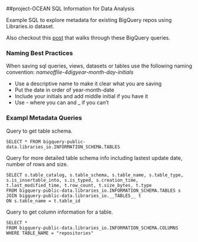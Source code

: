 <!-- Copyright 2020 Google LLC

Licensed under the Apache License, Version 2.0 (the "License");
you may not use this file except in compliance with the License.
You may obtain a copy of the License at

    https://www.apache.org/licenses/LICENSE-2.0

Unless required by applicable law or agreed to in writing, software
distributed under the License is distributed on an "AS IS" BASIS,
WITHOUT WARRANTIES OR CONDITIONS OF ANY KIND, either express or implied.
See the License for the specific language governing permissions and
limitations under the License. -->

##project-OCEAN SQL Information for Data Analysis 

Example SQL to explore metadata for existing BigQuery repos using Libraries.io dataset.

Also checkout this [post](https://medium.com/google-cloud/bigquery-dataset-metadata-queries-8866fa947378) that walks through these BigQuery queries.

### Naming Best Practices

When saving sql queries, views, datasets or tables use the following naming convention:
*nameoffile-4digyear-month-day-initials*

* Use a descriptive name to make it clear what you are saving
* Put the date in order of year-month-date
* Include your initials and add middle initial if you have it
* Use - where you can and _ if you can’t


### Exampl Metadata Queries

Query to get table schema.

    SELECT * FROM bigquery-public-data.libraries_io.INFORMATION_SCHEMA.TABLES


Query for more detailed table schema info including lastest update date, number of rows and size.

    SELECT s.table_catalog, s.table_schema, s.table_name, s.table_type, s.is_insertable_into, s.is_typed, s.creation_time, t.last_modified_time, t.row_count, t.size_bytes, t.type
    FROM bigquery-public-data.libraries_io.INFORMATION_SCHEMA.TABLES s
    JOIN bigquery-public-data.libraries_io.__TABLES__ t 
    ON s.table_name = t.table_id 


Query to get column information for a table.

    SELECT * 
    FROM bigquery-public-data.libraries_io.INFORMATION_SCHEMA.COLUMNS
    WHERE TABLE_NAME = "repositories"


